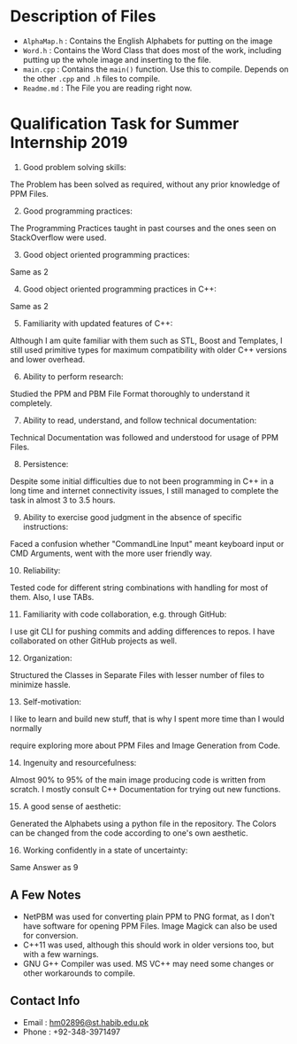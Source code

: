# Description of Files

- `AlphaMap.h` : Contains the English Alphabets for putting on the image
- `Word.h` : Contains the Word Class that does most of the work, including putting up the whole image and inserting to the file.
- `main.cpp` : Contains the `main()` function. Use this to compile. Depends on the other `.cpp` and `.h` files to compile.
- `Readme.md` : The File you are reading right now.

# Qualification Task for Summer Internship 2019
1. Good problem solving skills:

The Problem has been solved as required, without any prior knowledge of PPM Files.

2. Good programming practices:

The Programming Practices taught in past courses and the ones seen on StackOverflow were used.

3. Good object oriented programming practices:

Same as 2

4. Good object oriented programming practices in C++:

Same as 2

5. Familiarity with updated features of C++:

Although I am quite familiar with them such as STL, Boost and Templates, I still used primitive types for maximum compatibility with older C++ versions and lower overhead.

6. Ability to perform research:

Studied the PPM and PBM File Format thoroughly to understand it completely.

7. Ability to read, understand, and follow technical documentation:

Technical Documentation was followed and understood for usage of PPM Files.

8. Persistence:

Despite some initial difficulties due to not been programming in C++ in a long time and internet connectivity issues, I still managed to complete the task in almost 3 to 3.5 hours.

9. Ability to exercise good judgment in the absence of specific instructions:

Faced a confusion whether "CommandLine Input" meant keyboard input or CMD Arguments, went with the more user friendly way.

10. Reliability:

Tested code for different string combinations with handling for most of them. Also, I use TABs.


11. Familiarity with code collaboration, e.g. through GitHub:

I use git CLI for pushing commits and adding differences to repos. I have collaborated on other GitHub projects as well.

12. Organization:

Structured the Classes in Separate Files with lesser number of files to minimize hassle.

13. Self-motivation:

I like to learn and build new stuff, that is why I spent more time than I would normally 

require exploring more about PPM Files and Image Generation from Code.

14. Ingenuity and resourcefulness:

Almost 90% to 95% of the main image producing code is written from scratch. I mostly consult C++ Documentation for trying out new functions.

15. A good sense of aesthetic:

Generated the Alphabets using a python file in the repository. The Colors can be changed from the code according to one's own aesthetic.

16. Working confidently in a state of uncertainty:

Same Answer as 9

## A Few Notes
- NetPBM was used for converting plain PPM to PNG format, as I don't have software for opening PPM Files. Image Magick can also be used for conversion.
- C++11 was used, although this should work in older versions too, but with a few warnings.
- GNU G++ Compiler was used. MS VC++ may need some changes or other workarounds to compile.

## Contact Info
- Email : [hm02896@st.habib.edu.pk](mailto:hm02896@st.habib.edu.pk)
- Phone : +92-348-3971497
